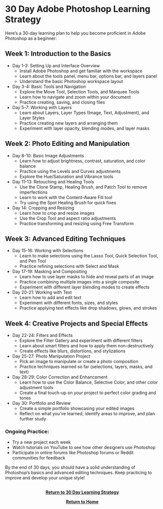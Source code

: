 # 30 Day Adobe Photoshop Learning Strategy

Here’s a 30-day learning plan to help you become proficient in Adobe Photoshop as a beginner:

<h2>Week 1: Introduction to the Basics</h2>

- Day 1-2: Setting Up and Interface Overview
    - Install Adobe Photoshop and get familiar with the workspace
    - Learn about the tools panel, menu bar, options bar, and layers panel
    - Understand the basic Photoshop workspace layout
- Day 3-4: Basic Tools and Navigation
    - Explore the Move Tool, Selection Tools, and Marquee Tools
    - Learn how to navigate and zoom within your document
    - Practice creating, saving, and closing files
- Day 5-7: Working with Layers
    - Learn about Layers, Layer Types (Image, Text, Adjustment), and Layer Styles
    - Practice creating new layers and arranging them
    - Experiment with layer opacity, blending modes, and layer masks

<h2>Week 2: Photo Editing and Manipulation</h2>

- Day 8-10: Basic Image Adjustments
    - Learn how to adjust brightness, contrast, saturation, and color balance
    - Practice using the Levels and Curves adjustments
    - Explore the Hue/Saturation and Vibrance tools
- Day 11-13: Retouching and Healing Tools
    - Use the Clone Stamp, Healing Brush, and Patch Tool to remove imperfections
    - Learn to work with the Content-Aware Fill tool
    - Try using the Spot Healing Brush for quick fixes
- Day 14: Cropping and Resizing
    - Learn how to crop and resize images
    - Use the Crop Tool and aspect ratio adjustments
    - Practice transforming and resizing using Free Transform

<h2>Week 3: Advanced Editing Techniques</h2>

- Day 15-16: Working with Selections
    - Learn to make selections using the Lasso Tool, Quick Selection Tool, and Pen Tool
    - Practice refining selections with Select and Mask
- Day 17-19: Masking and Compositing
    - Learn how to use layer masks to hide and reveal parts of an image
    - Practice combining multiple images into a single composite
    - Experiment with different layer blending modes to create effects
- Day 20-21: Working with Text
    - Learn how to add and edit text
    - Experiment with different fonts, sizes, and styles
    - Practice applying text effects like drop shadows, glows, and strokes

<h2>Week 4: Creative Projects and Special Effects</h2>

- Day 22-24: Filters and Effects
    - Explore the Filter Gallery and experiment with different filters
    - Learn about smart filters and how to apply them non-destructively
    - Create effects like blurs, distortions, and stylizations
- Day 25-27: Photo Manipulation Project
    - Pick an image to manipulate or create a photo composition
    - Practice techniques learned so far (selections, layers, masks, and text)
- Day 28-29: Color Correction and Enhancement
    - Learn how to use the Color Balance, Selective Color, and other color adjustment tools
    - Create a final touch-up on your project to perfect color grading and tones
- Day 30: Portfolio and Review
    - Create a simple portfolio showcasing your edited images
    - Reflect on what you’ve learned, identify areas to improve, and plan further study

<h3>Ongoing Practice:</h3>

- Try a new project each week
- Watch tutorials on YouTube to see how other designers use Photoshop
- Participate in online forums like Photoshop forums or Reddit communities for feedback

By the end of 30 days, you should have a solid understanding of Photoshop’s basics and advanced editing techniques. Keep practicing to improve and develop your unique style!

<h2></h2>
<p align="center">
  <a href="https://github.com/rlangc/30-Day-Learning.git"><b>Return to 30 Day Learning Strategy</b></a>
<p align="center">
  <a href="https://github.com/rlangc/Test_RCL.git"><b>Return to Home</b></a>
